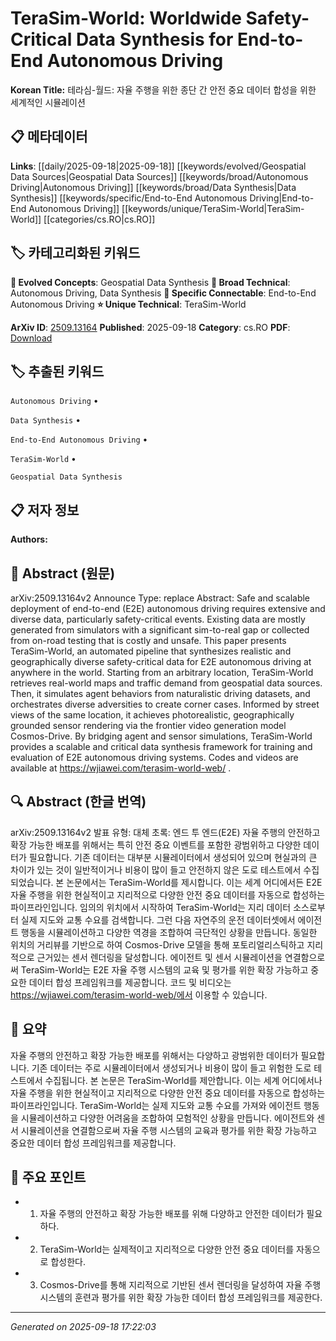 
# TeraSim-World: Worldwide Safety-Critical Data Synthesis for End-to-End Autonomous Driving

**Korean Title:** 테라심-월드: 자율 주행을 위한 종단 간 안전 중요 데이터 합성을 위한 세계적인 시뮬레이션

## 📋 메타데이터

**Links**: [[daily/2025-09-18|2025-09-18]] [[keywords/evolved/Geospatial Data Sources|Geospatial Data Sources]] [[keywords/broad/Autonomous Driving|Autonomous Driving]] [[keywords/broad/Data Synthesis|Data Synthesis]] [[keywords/specific/End-to-End Autonomous Driving|End-to-End Autonomous Driving]] [[keywords/unique/TeraSim-World|TeraSim-World]] [[categories/cs.RO|cs.RO]]

## 🏷️ 카테고리화된 키워드
**🚀 Evolved Concepts**: Geospatial Data Synthesis
**🔬 Broad Technical**: Autonomous Driving, Data Synthesis
**🔗 Specific Connectable**: End-to-End Autonomous Driving
**⭐ Unique Technical**: TeraSim-World

**ArXiv ID**: [2509.13164](https://arxiv.org/abs/2509.13164)
**Published**: 2025-09-18
**Category**: cs.RO
**PDF**: [Download](https://arxiv.org/pdf/2509.13164.pdf)


## 🏷️ 추출된 키워드



`Autonomous Driving` • 

`Data Synthesis` • 

`End-to-End Autonomous Driving` • 

`TeraSim-World` • 

`Geospatial Data Synthesis`



## 📋 저자 정보

**Authors:** 

## 📄 Abstract (원문)

arXiv:2509.13164v2 Announce Type: replace 
Abstract: Safe and scalable deployment of end-to-end (E2E) autonomous driving requires extensive and diverse data, particularly safety-critical events. Existing data are mostly generated from simulators with a significant sim-to-real gap or collected from on-road testing that is costly and unsafe. This paper presents TeraSim-World, an automated pipeline that synthesizes realistic and geographically diverse safety-critical data for E2E autonomous driving at anywhere in the world. Starting from an arbitrary location, TeraSim-World retrieves real-world maps and traffic demand from geospatial data sources. Then, it simulates agent behaviors from naturalistic driving datasets, and orchestrates diverse adversities to create corner cases. Informed by street views of the same location, it achieves photorealistic, geographically grounded sensor rendering via the frontier video generation model Cosmos-Drive. By bridging agent and sensor simulations, TeraSim-World provides a scalable and critical data synthesis framework for training and evaluation of E2E autonomous driving systems. Codes and videos are available at https://wjiawei.com/terasim-world-web/ .

## 🔍 Abstract (한글 번역)

arXiv:2509.13164v2 발표 유형: 대체
초록: 엔드 투 엔드(E2E) 자율 주행의 안전하고 확장 가능한 배포를 위해서는 특히 안전 중요 이벤트를 포함한 광범위하고 다양한 데이터가 필요합니다. 기존 데이터는 대부분 시뮬레이터에서 생성되어 있으며 현실과의 큰 차이가 있는 것이 일반적이거나 비용이 많이 들고 안전하지 않은 도로 테스트에서 수집되었습니다. 본 논문에서는 TeraSim-World를 제시합니다. 이는 세계 어디에서든 E2E 자율 주행을 위한 현실적이고 지리적으로 다양한 안전 중요 데이터를 자동으로 합성하는 파이프라인입니다. 임의의 위치에서 시작하여 TeraSim-World는 지리 데이터 소스로부터 실제 지도와 교통 수요를 검색합니다. 그런 다음 자연주의 운전 데이터셋에서 에이전트 행동을 시뮬레이션하고 다양한 역경을 조합하여 극단적인 상황을 만듭니다. 동일한 위치의 거리뷰를 기반으로 하여 Cosmos-Drive 모델을 통해 포토리얼리스틱하고 지리적으로 근거있는 센서 렌더링을 달성합니다. 에이전트 및 센서 시뮬레이션을 연결함으로써 TeraSim-World는 E2E 자율 주행 시스템의 교육 및 평가를 위한 확장 가능하고 중요한 데이터 합성 프레임워크를 제공합니다. 코드 및 비디오는 https://wjiawei.com/terasim-world-web/에서 이용할 수 있습니다.

## 📝 요약

자율 주행의 안전하고 확장 가능한 배포를 위해서는 다양하고 광범위한 데이터가 필요합니다. 기존 데이터는 주로 시뮬레이터에서 생성되거나 비용이 많이 들고 위험한 도로 테스트에서 수집됩니다. 본 논문은 TeraSim-World를 제안합니다. 이는 세계 어디에서나 자율 주행을 위한 현실적이고 지리적으로 다양한 안전 중요 데이터를 자동으로 합성하는 파이프라인입니다. TeraSim-World는 실제 지도와 교통 수요를 가져와 에이전트 행동을 시뮬레이션하고 다양한 어려움을 조합하여 모험적인 상황을 만듭니다. 에이전트와 센서 시뮬레이션을 연결함으로써 자율 주행 시스템의 교육과 평가를 위한 확장 가능하고 중요한 데이터 합성 프레임워크를 제공합니다.

## 🎯 주요 포인트


- 1. 자율 주행의 안전하고 확장 가능한 배포를 위해 다양하고 안전한 데이터가 필요하다.

- 2. TeraSim-World는 실제적이고 지리적으로 다양한 안전 중요 데이터를 자동으로 합성한다.

- 3. Cosmos-Drive를 통해 지리적으로 기반된 센서 렌더링을 달성하여 자율 주행 시스템의 훈련과 평가를 위한 확장 가능한 데이터 합성 프레임워크를 제공한다.


---

*Generated on 2025-09-18 17:22:03*